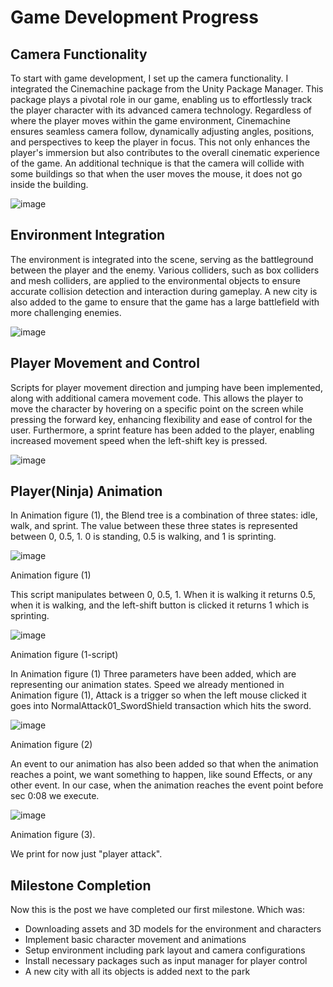 # Game Development Progress

## Camera Functionality
To start with game development, I set up the camera functionality. I integrated the Cinemachine package from the Unity Package Manager. This package plays a pivotal role in our game, enabling us to effortlessly track the player character with its advanced camera technology. Regardless of where the player moves within the game environment, Cinemachine ensures seamless camera follow, dynamically adjusting angles, positions, and perspectives to keep the player in focus. This not only enhances the player's immersion but also contributes to the overall cinematic experience of the game. An additional technique is that the camera will collide with some buildings so that when the user moves the mouse, it does not go inside the building.

![image](https://github.com/hamoudi8080/GMD/assets/82207003/ae2074ef-9c80-42f7-b1f9-da2c45672683)


## Environment Integration
The environment is integrated into the scene, serving as the battleground between the player and the enemy. Various colliders, such as box colliders and mesh colliders, are applied to the environmental objects to ensure accurate collision detection and interaction during gameplay. A new city is also added to the game to ensure that the game has a large battlefield with more challenging enemies.

![image](https://github.com/hamoudi8080/GMD/assets/82207003/b91fb429-6a6d-452e-b0dd-6eb7dc6ea421)




## Player Movement and Control
Scripts for player movement direction and jumping have been implemented, along with additional camera movement code. This allows the player to move the character by hovering on a specific point on the screen while pressing the forward key, enhancing flexibility and ease of control for the user. Furthermore, a sprint feature has been added to the player, enabling increased movement speed when the left-shift key is pressed.

![image](https://github.com/hamoudi8080/GMD/assets/82207003/46070b87-0f19-4cea-835e-ab3e4fa635cf)


## Player(Ninja) Animation
In Animation figure (1), the Blend tree is a combination of three states: idle, walk, and sprint. The value between these three states is represented between 0, 0.5, 1. 0 is standing, 0.5 is walking, and 1 is sprinting.

![image](https://github.com/hamoudi8080/GMD/assets/82207003/5f56fefd-98f2-465c-9570-ac1671318504)

Animation figure (1)

This script manipulates between 0, 0.5, 1. When it is walking it returns 0.5, when it is walking, and the left-shift button is clicked it returns 1 which is sprinting.

![image](https://github.com/hamoudi8080/GMD/assets/82207003/ee2006e2-4580-404b-8920-9a8498aaac2e)

Animation figure (1-script)

In Animation figure (1)
Three parameters have been added, which are representing our animation states. Speed we already mentioned in Animation figure (1), Attack is a trigger so when the left mouse clicked it goes into NormalAttack01_SwordShield transaction which hits the sword.

![image](https://github.com/hamoudi8080/GMD/assets/82207003/f4ca79ed-14dd-4188-8d91-afe1625347d9)

Animation figure (2)


An event to our animation has also been added so that when the animation reaches a point, we want something to happen, like sound Effects, or any other event. In our case, when the animation reaches the event point before sec 0:08 we execute.

![image](https://github.com/hamoudi8080/GMD/assets/82207003/d42746bd-19fb-42f5-835e-bd4738950150)

Animation figure (3).

We print for now just "player attack".

## Milestone Completion
Now this is the post we have completed our first milestone. Which was:
- Downloading assets and 3D models for the environment and characters
- Implement basic character movement and animations
- Setup environment including park layout and camera configurations
- Install necessary packages such as input manager for player control
- A new city with all its objects is added next to the park
